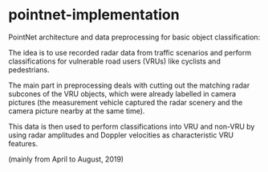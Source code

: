 # pointnet-implementation
PointNet architecture and data preprocessing for basic object classification:
 
The idea is to use recorded radar data from traffic scenarios and perform classifications 
for vulnerable road users (VRUs) like cyclists and pedestrians.

The main part in preprocessing deals with cutting out the matching radar subcones of the VRU
objects, which were already labelled in camera pictures (the measurement vehicle captured
the radar scenery and the camera picture nearby at the same time).

This data is then used to perform classifications into VRU and non-VRU by using radar 
amplitudes and Doppler velocities as characteristic VRU features.

(mainly from April to August, 2019)
